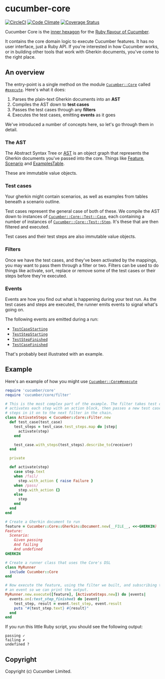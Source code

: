 # cucumber-core

[![CircleCI](https://circleci.com/gh/cucumber/cucumber-ruby-core.svg?style=svg)](https://circleci.com/gh/cucumber/cucumber-ruby-core)
[![Code Climate](https://codeclimate.com/github/cucumber/cucumber-ruby-core.svg)](https://codeclimate.com/github/cucumber/cucumber-ruby-core)
[![Coverage Status](https://coveralls.io/repos/cucumber/cucumber-ruby-core/badge.svg?branch=master)](https://coveralls.io/r/cucumber/cucumber-ruby-core?branch=master)

Cucumber Core is the [inner hexagon](http://alistair.cockburn.us/Hexagonal+architecture) for the [Ruby flavour of Cucumber](https://github.com/cucumber/cucumber-ruby).

It contains the core domain logic to execute Cucumber features. It has no user interface, just a Ruby API. If you're interested in how Cucumber works, or in building other tools that work with Gherkin documents, you've come to the right place.

## An overview

The entry-point is a single method on the module [`Cucumber::Core`](Cucumber/Core.html) called [`#execute`](Cucumber/Core.html#execute-instance_method). Here's what it does:

1. Parses the plain-text Gherkin documents into an **AST**
2. Compiles the AST down to **test cases**
3. Passes the test cases through any **filters**
4. Executes the test cases, emitting **events** as it goes

We've introduced a number of concepts here, so let's go through them in detail.

### The AST

The Abstract Syntax Tree or [AST](Cucumber/Core/Ast.html) is an object graph that represents the Gherkin documents you've passed into the core. Things like [Feature](Cucumber/Core/Ast/Feature.html), [Scenario](Cucumber/Core/Ast/Scenario.html) and [ExamplesTable](Cucumber/Core/Ast/ExamplesTable.html).

These are immutable value objects.

### Test cases

Your gherkin might contain scenarios, as well as examples from tables beneath a scenario outline.

Test cases represent the general case of both of these. We compile the AST down to instances of [`Cucumber::Core::Test::Case`](Cucumber/Core/Test/Case.html), each containing a number of instances of [`Cucumber::Core::Test::Step`](Cucumber/Core/Test/Step.html). It's these that are then filtered and executed.

Test cases and their test steps are also immutable value objects.

### Filters

Once we have the test cases, and they've been activated by the mappings, you may want to pass them through a filter or two. Filters can be used to do things like activate, sort, replace or remove some of the test cases or their steps before they're executed.

### Events

Events are how you find out what is happening during your test run. As the test cases and steps are executed, the runner emits events to signal what's going on.

The following events are emitted during a run:

- [`TestCaseStarting`](Cucumber/Core/Events/TestCaseStarting.html)
- [`TestStepStarting`](Cucumber/Core/Events/TestStepStarting.html)
- [`TestStepFinished`](Cucumber/Core/Events/TestStepFinished.html)
- [`TestCaseFinished`](Cucumber/Core/Events/TestCaseFinished.html)

That's probably best illustrated with an example.

## Example

Here's an example of how you might use [`Cucumber::Core#execute`](Cucumber/Core#execute-instance_method)

```ruby
require 'cucumber/core'
require 'cucumber/core/filter'

# This is the most complex part of the example. The filter takes test cases as input,
# activates each step with an action block, then passes a new test case with those activated
# steps in it on to the next filter in the chain.
class ActivateSteps < Cucumber::Core::Filter.new
  def test_case(test_case)
    test_steps = test_case.test_steps.map do |step|
      activate(step)
    end

    test_case.with_steps(test_steps).describe_to(receiver)
  end

  private

  def activate(step)
    case step.text
    when /fail/
      step.with_action { raise Failure }
    when /pass/
      step.with_action {}
    else
      step
    end
  end
end

# Create a Gherkin document to run
feature = Cucumber::Core::Gherkin::Document.new(__FILE__, <<-GHERKIN)
Feature:
  Scenario:
    Given passing
    And failing
    And undefined
GHERKIN

# Create a runner class that uses the Core's DSL
class MyRunner
  include Cucumber::Core
end

# Now execute the feature, using the filter we built, and subscribing to
# an event so we can print the output.
MyRunner.new.execute([feature], [ActivateSteps.new]) do |events|
  events.on(:test_step_finished) do |event|
    test_step, result = event.test_step, event.result
    puts "#{test_step.text} #{result}"
  end
end
```

If you run this little Ruby script, you should see the following output:

```
passing ✓
failing ✗
undefined ?
```

## Copyright

Copyright (c) Cucumber Limited.

